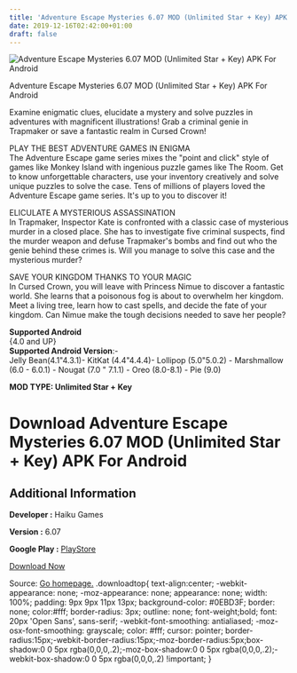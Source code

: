 ```yaml
---
title: 'Adventure Escape Mysteries 6.07 MOD (Unlimited Star + Key) APK For Android'
date: 2019-12-16T02:42:00+01:00
draft: false
---
```


![Adventure Escape Mysteries 6.07 MOD (Unlimited Star + Key) APK For Android](https://i0.wp.com/apkhome.net/wp-content/uploads/2019/11/Adventure-Escape-Mysteries.png "Adventure Escape Mysteries 6.07 MOD (Unlimited Star + Key) APK For Android")

  

Adventure Escape Mysteries 6.07 MOD (Unlimited Star + Key) APK For Android

Examine enigmatic clues, elucidate a mystery and solve puzzles in adventures with magnificent illustrations! Grab a criminal genie in Trapmaker or save a fantastic realm in Cursed Crown!

PLAY THE BEST ADVENTURE GAMES IN ENIGMA  
The Adventure Escape game series mixes the "point and click" style of games like Monkey Island with ingenious puzzle games like The Room. Get to know unforgettable characters, use your inventory creatively and solve unique puzzles to solve the case. Tens of millions of players loved the Adventure Escape game series. It's up to you to discover it!

ELICULATE A MYSTERIOUS ASSASSINATION  
In Trapmaker, Inspector Kate is confronted with a classic case of mysterious murder in a closed place. She has to investigate five criminal suspects, find the murder weapon and defuse Trapmaker's bombs and find out who the genie behind these crimes is. Will you manage to solve this case and the mysterious murder?

SAVE YOUR KINGDOM THANKS TO YOUR MAGIC  
In Cursed Crown, you will leave with Princess Nimue to discover a fantastic world. She learns that a poisonous fog is about to overwhelm her kingdom. Meet a living tree, learn how to cast spells, and decide the fate of your kingdom. Can Nimue make the tough decisions needed to save her people?

**Supported Android**  
{4.0 and UP}  
**Supported Android Version**:-  
Jelly Bean(4.1"4.3.1)- KitKat (4.4"4.4.4)- Lollipop (5.0"5.0.2) - Marshmallow (6.0 - 6.0.1) - Nougat (7.0 " 7.1.1) - Oreo (8.0-8.1) - Pie (9.0)

**MOD TYPE: Unlimited Star + Key**

Download Adventure Escape Mysteries 6.07 MOD (Unlimited Star + Key) APK For Android
===================================================================================

Additional Information
----------------------

**Developer :** Haiku Games

**Version :** 6.07

**Google Play :** [PlayStore](https://play.google.com/store/apps/details?id=com.haiku.adventure.escape.game.mystery.stories)

  

[Download Now](https://store4app.co/post/adventure-escape-mysteries-6-07-mod-unlimited-star-key-apk-for-android_1574618523)

  
Source: [Go homepage.](https://store4app.co/post/adventure-escape-mysteries-6-07-mod-unlimited-star-key-apk-for-android_1574618523) .downloadtop{ text-align:center; -webkit-appearance: none; -moz-appearance: none; appearance: none; width: 100%; padding: 9px 9px 11px 13px; background-color: #0EBD3F; border: none; color:#fff; border-radius: 3px; outline: none; font-weight;bold; font: 20px 'Open Sans', sans-serif; -webkit-font-smoothing: antialiased; -moz-osx-font-smoothing: grayscale; color: #fff; cursor: pointer; border-radius:15px;-webkit-border-radius:15px;-moz-border-radius:5px;box-shadow:0 0 5px rgba(0,0,0,.2);-moz-box-shadow:0 0 5px rgba(0,0,0,.2);-webkit-box-shadow:0 0 5px rgba(0,0,0,.2) !important; }